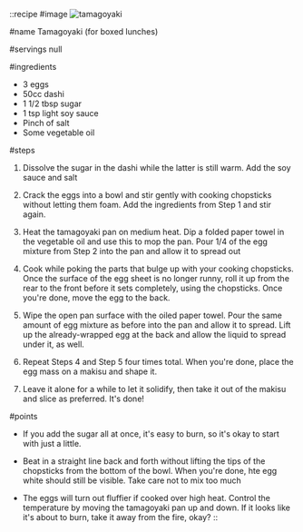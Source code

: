 ::recipe
#image
![tamagoyaki](/img/vol3/tamagoyaki.jpg)

#name
Tamagoyaki (for boxed lunches)

#servings
null

#ingredients
- 3 eggs
- 50cc dashi
- 1 1/2 tbsp sugar
- 1 tsp light soy sauce
- Pinch of salt
- Some vegetable oil
    
#steps
1. Dissolve the sugar in the dashi while the latter is still warm. Add the soy sauce and salt

2. Crack the eggs into a bowl and stir gently with cooking chopsticks without letting them foam. Add the ingredients from Step 1 and stir again.

3. Heat the tamagoyaki pan on medium heat. Dip a folded paper towel in the vegetable oil and use this to mop the pan. Pour 1/4 of the egg mixture from Step 2 into the pan and allow it to spread out

4. Cook while poking the parts that bulge up with your cooking chopsticks. Once the surface of the egg sheet is no longer runny, roll it up from the rear to the front before it sets completely, using the chopsticks. Once you're done, move the egg to the back.

5. Wipe the open pan surface with the oiled paper towel. Pour the same amount of egg mixture as before into the pan and allow it to spread. Lift up the already-wrapped egg at the back and allow the liquid to spread under it, as well.

6. Repeat Steps 4 and Step 5 four times total.  When you're done, place the egg mass on a makisu and shape it.

7. Leave it alone for a while to let it solidify, then take it out of the makisu and slice as preferred. It's done!

#points
- If you add the sugar all at once, it's easy to burn, so it's okay to start with just a little.

- Beat in a straight line back and forth without lifting the tips of the chopsticks from the bottom of the bowl. When you're done, hte egg white should still be visible. Take care not to mix too much

- The eggs will turn out fluffier if cooked over high heat. Control the temperature by moving the tamagoyaki pan up and down. If it looks like it's about to burn, take it away from the fire, okay?
::